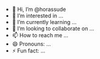 - 👋 Hi, I’m @horassude
- 👀 I’m interested in ...
- 🌱 I’m currently learning ...
- 💞️ I’m looking to collaborate on ...
- 📫 How to reach me ...
- 😄 Pronouns: ...
- ⚡ Fun fact: ...

<!---
horassude/horassude is a ✨ special ✨ repository because its `README.md` (this file) appears on your GitHub profile.
You can click the Preview link to take a look at your changes.
--->
